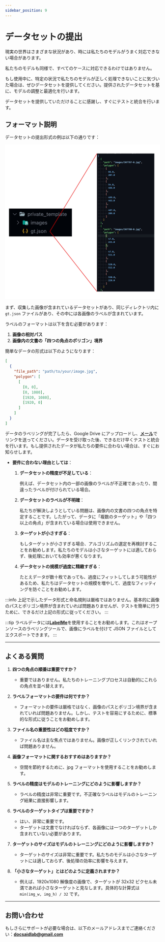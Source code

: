 ```yaml
---
sidebar_position: 9
---
```


# データセットの提出

現実の世界はさまざまな状況があり、時には私たちのモデルがうまく対応できない場合があります。

私たちのモデルも同様で、すべてのケースに対応できるわけではありません。

もし使用中に、特定の状況で私たちのモデルが正しく処理できないことに気づいた場合は、ぜひデータセットを提供してください。提供されたデータセットを基に、モデルの調整と最適化を行います。

データセットを提供していただけることに感謝し、すぐにテストと統合を行います。

## フォーマット説明

データセットの提出形式の例は以下の通りです：

![データセット例](./resources/example_dataset.jpg)

まず、収集した画像が含まれているデータセットがあり、同じディレクトリ内に `gt.json` ファイルがあり、その中には各画像のラベルが含まれています。

ラベルのフォーマットは以下を含む必要があります：

1. **画像の相対パス**
2. **画像内の文書の「四つの角点のポリゴン」境界**

簡単なデータの形式は以下のようになります：

```json
[
  {
    "file_path": "path/to/your/image.jpg",
    "polygon": [
      [
        [0, 0],
        [0, 1080],
        [1920, 1080],
        [1920, 0]
      ]
    ]
  }
]
```

データのラベリングが完了したら、Google Drive にアップロードし、[**メール**](#お問い合わせ)でリンクを送ってください。データを受け取った後、できるだけ早くテストと統合を行います。もし提供されたデータが私たちの要件に合わない場合は、すぐにお知らせします。

- **要件に合わない理由としては**：

  1.  **データセットの精度が不足している**：

      例えば、データセット内の一部の画像のラベルが不正確であったり、間違ったラベルが付けられている場合。

  2.  **データセットのラベルが不明確**：

      私たちが解決しようとしている問題は、画像内の文書の四つの角点を特定することです。したがって、データに「複数のターゲット」や「四つ以上の角点」が含まれている場合は使用できません。

  3.  **ターゲットが小さすぎる**：

      もしターゲットが小さすぎる場合、アルゴリズムの選定を再検討することをお勧めします。私たちのモデルは小さなターゲットには適しておらず、後処理においても効率が悪くなります。

  4.  **データセットの規模が過度に精緻すぎる**：

      たとえデータが数十枚であっても、過度にフィットしてしまう可能性があるため、私たちはデータセットの規模を増やして、過度なフィッティングを防ぐことをお勧めします。

:::info
上記で示したデータ形式と命名規則は厳格ではありません。基本的に画像のパスとポリゴン境界が含まれていれば問題ありませんが、テストを簡単に行うために、できるだけ上記の形式に従ってください。
:::

:::tip
ラベルデータには[**LabelMe**](https://github.com/labelmeai/labelme)を使用することをお勧めします。これはオープンソースのラベリングツールで、画像にラベルを付けて JSON ファイルとしてエクスポートできます。
:::

---

## よくある質問

1. **四つの角点の順番は重要ですか？**

   - 重要ではありません。私たちのトレーニングプロセスは自動的にこれらの角点を並べ替えます。

2. **ラベルフォーマットの要件は何ですか？**

   - フォーマットの要件は厳格ではなく、画像のパスとポリゴン境界が含まれていれば問題ありません。しかし、テストを容易にするために、標準的な形式に従うことをお勧めします。

3. **ファイル名の重要性はどの程度ですか？**

   - ファイル名は主な焦点ではありません。画像が正しくリンクされていれば問題ありません。

4. **画像フォーマットに関するおすすめはありますか？**

   - 空間を節約するために、jpg フォーマットを使用することをお勧めします。

5. **ラベルの精度はモデルのトレーニングにどのように影響しますか？**

   - ラベルの精度は非常に重要です。不正確なラベルはモデルのトレーニング結果に直接影響します。

6. **ラベルのターゲットタイプは重要ですか？**

   - はい、非常に重要です。
   - ターゲットは文書でなければならず、各画像には一つのターゲットしか含まれていない必要があります。

7. **ターゲットのサイズはモデルのトレーニングにどのように影響しますか？**

   - ターゲットのサイズは非常に重要です。私たちのモデルは小さなターゲットには適しておらず、後処理の効率に影響を与えます。

8. **「小さなターゲット」とはどのように定義されますか？**
   - 例えば、1920x1080 解像度の画像で、ターゲットが 32x32 ピクセル未満であれば小さなターゲットと見なします。具体的な計算式は `min(img_w, img_h) / 32` です。

---

## お問い合わせ

もしさらにサポートが必要な場合は、以下のメールアドレスまでご連絡ください：**docsaidlab@gmail.com**
